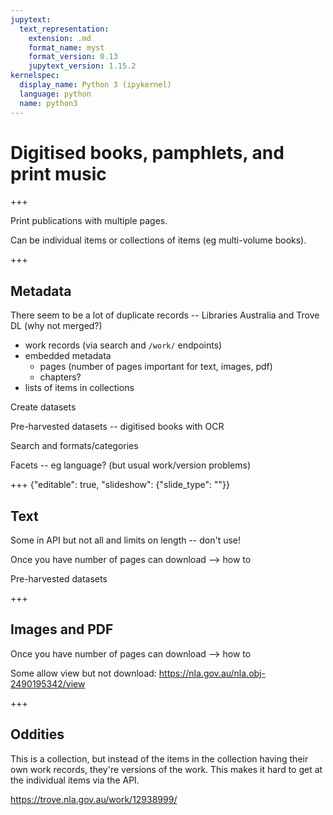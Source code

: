 ```yaml
---
jupytext:
  text_representation:
    extension: .md
    format_name: myst
    format_version: 0.13
    jupytext_version: 1.15.2
kernelspec:
  display_name: Python 3 (ipykernel)
  language: python
  name: python3
---
```


# Digitised books, pamphlets, and print music

+++

Print publications with multiple pages.

Can be individual items or collections of items (eg multi-volume books).

+++

## Metadata

There seem to be a lot of duplicate records -- Libraries Australia and Trove DL (why not merged?)

- work records (via search and `/work/` endpoints)
- embedded metadata
    - pages (number of pages important for text, images, pdf)
    - chapters?
- lists of items in collections

Create datasets

Pre-harvested datasets -- digitised books with OCR

Search and formats/categories

Facets -- eg language? (but usual work/version problems)

+++ {"editable": true, "slideshow": {"slide_type": ""}}

## Text

Some in API but not all and limits on length -- don't use!

Once you have number of pages can download --> how to

Pre-harvested datasets

+++

## Images and PDF

Once you have number of pages can download --> how to

Some allow view but not download: https://nla.gov.au/nla.obj-2490195342/view

+++

## Oddities

This is a collection, but instead of the items in the collection having their own work records, they're versions of the work. This makes it hard to get at the individual items via the API.

https://trove.nla.gov.au/work/12938999/
